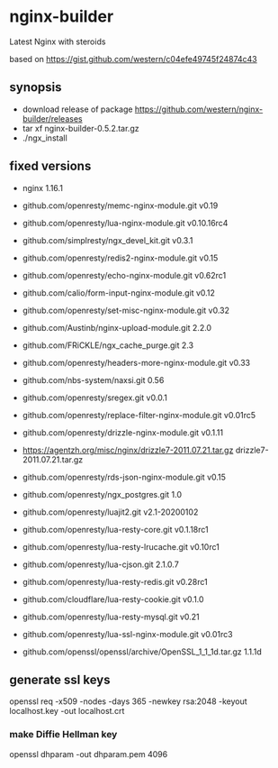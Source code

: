 # nginx-builder
Latest Nginx with steroids

based on https://gist.github.com/western/c04efe49745f24874c43

## synopsis
* download release of package https://github.com/western/nginx-builder/releases
* tar xf nginx-builder-0.5.2.tar.gz
* ./ngx_install

## fixed versions
* nginx 1.16.1

* github.com/openresty/memc-nginx-module.git
v0.19
* github.com/openresty/lua-nginx-module.git
v0.10.16rc4
* github.com/simplresty/ngx_devel_kit.git
v0.3.1
* github.com/openresty/redis2-nginx-module.git
v0.15
* github.com/openresty/echo-nginx-module.git
v0.62rc1
* github.com/calio/form-input-nginx-module.git
v0.12
* github.com/openresty/set-misc-nginx-module.git
v0.32
* github.com/Austinb/nginx-upload-module.git
2.2.0
* github.com/FRiCKLE/ngx_cache_purge.git
2.3
* github.com/openresty/headers-more-nginx-module.git
v0.33
* github.com/nbs-system/naxsi.git
0.56
* github.com/openresty/sregex.git
v0.0.1
* github.com/openresty/replace-filter-nginx-module.git
v0.01rc5
* github.com/openresty/drizzle-nginx-module.git
v0.1.11
* https://agentzh.org/misc/nginx/drizzle7-2011.07.21.tar.gz
drizzle7-2011.07.21.tar.gz
* github.com/openresty/rds-json-nginx-module.git
v0.15
* github.com/openresty/ngx_postgres.git
1.0
* github.com/openresty/luajit2.git
v2.1-20200102
* github.com/openresty/lua-resty-core.git
v0.1.18rc1
* github.com/openresty/lua-resty-lrucache.git
v0.10rc1
* github.com/openresty/lua-cjson.git
2.1.0.7
* github.com/openresty/lua-resty-redis.git
v0.28rc1
* github.com/cloudflare/lua-resty-cookie.git
v0.1.0
* github.com/openresty/lua-resty-mysql.git
v0.21
* github.com/openresty/lua-ssl-nginx-module.git
v0.01rc3
* github.com/openssl/openssl/archive/OpenSSL_1_1_1d.tar.gz
1.1.1d


## generate ssl keys

openssl req -x509 -nodes -days 365 -newkey rsa:2048 -keyout localhost.key -out localhost.crt

### make Diffie Hellman key

openssl dhparam -out dhparam.pem 4096

